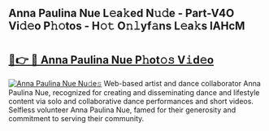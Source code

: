 ## Anna Paulina Nue L𝚎a𝚔ed N𝚞𝚍e - Part-V4O Vi𝚍𝚎o P𝚑𝚘tos - H𝚘𝚝 O𝚗𝚕yf𝚊ns L𝚎a𝚔s lAHcM

# <h2><a href="http://kfc68bc.oniu.top/?m=Anna+Paulina+Nue">🔗👉 🔴 Anna Paulina Nue P𝚑ot𝚘𝚜 V𝚒d𝚎o</a></h2>

[![Anna Paulina Nue Nu𝚍e𝚜](https://i.imgur.com/0qMVB7G.gif)](http://kfc68bc.oniu.top/?m=Anna+Paulina+Nue)
Web-based artist and dance collaborator Anna Paulina Nue, recognized for creating and disseminating dance and lifestyle content via solo and collaborative dance performances and short videos. Selfless volunteer Anna Paulina Nue, famed for their generosity and commitment to serving their community.  
